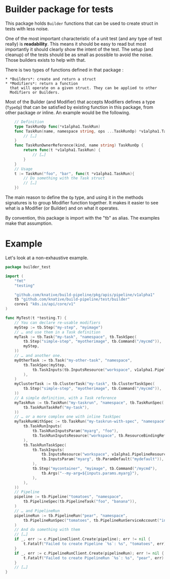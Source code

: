 # Builder package for tests

This package holds `Builder` functions that can be used to create
struct in tests with less noise.

One of the most important characteristic of a unit test (and any type
of test really) is **readability**. This means it should be easy to read
but most importantly it should clearly show the intent of the
test. The setup (and cleanup) of the tests should be as small as
possible to avoid the noise. Those builders exists to help with that.

There is two types of functions defined in that package :

	* *Builders*: create and return a struct
	* *Modifiers*: return a function
	  that will operate on a given struct. They can be applied to other
	  Modifiers or Builders.

Most of the Builder (and Modifier) that accepts Modifiers defines a
type (`TypeOp`) that can be satisfied by existing function in this
package, from other package *or* inline. An example would be the
following.

```go
	// Definition
	type TaskRunOp func(*v1alpha1.TaskRun)
	func TaskRun(name, namespace string, ops ...TaskRunOp) *v1alpha1.TaskRun {
		// […]
	}
	func TaskRunOwnerReference(kind, name string) TaskRunOp {
		return func(t *v1alpha1.TaskRun) {
			// […]
		}
	}
	// Usage
	t := TaskRun("foo", "bar", func(t *v1alpha1.TaskRun){
		// Do something with the Task struct
		// […]
	})
```

The main reason to define the `Op` type, and using it in the methods
signatures is to group Modifier function together. It makes it easier
to see what is a Modifier (or Builder) and on what it operates.

By convention, this package is import with the "tb" as alias. The
examples make that assumption.

# Example

Let's look at a non-exhaustive example.

```go
package builder_test

import (
	"fmt"
	"testing"

	"github.com/knative/build-pipeline/pkg/apis/pipeline/v1alpha1"
	tb "github.com/knative/build-pipeline/test/builder"
	corev1 "k8s.io/api/core/v1"
)

func MyTest(t *testing.T) {
	// You can declare re-usable modifiers
	myStep := tb.Step("my-step", "myimage")
	// … and use them in a Task definition
	myTask := tb.Task("my-task", "namespace", tb.TaskSpec(
		tb.Step("simple-step", "myotherimage", tb.Command("/mycmd")),
		myStep,
	))
	// … and another one.
	myOtherTask := tb.Task("my-other-task", "namespace",
		tb.TaskSpec(myStep,
			tb.TaskInputs(tb.InputsResource("workspace", v1alpha1.PipelineResourceTypeGit)),
		),
	)
    myClusterTask := tb.ClusterTask("my-task", tb.ClusterTaskSpec(
		tb.Step("simple-step", "myotherimage", tb.Command("/mycmd")),
	))
	// A simple definition, with a Task reference
	myTaskRun := tb.TaskRun("my-taskrun", "namespace", tb.TaskRunSpec(
		tb.TaskRunTaskRef("my-task"),
	))
	// … or a more complex one with inline TaskSpec
	myTaskRunWithSpec := tb.TaskRun("my-taskrun-with-spec", "namespace", tb.TaskRunSpec(
		tb.TaskRunInputs(
			tb.TaskRunInputsParam("myarg", "foo"),
			tb.TaskRunInputsResource("workspace", tb.ResourceBindingRef("git-resource", "a1")),
		),
		tb.TaskRunTaskSpec(
			tb.TaskInputs(
				tb.InputsResource("workspace", v1alpha1.PipelineResourceTypeGit),
				tb.InputsParam("myarg", tb.ParamDefault("mydefault")),
			),
			tb.Step("mycontainer", "myimage", tb.Command("/mycmd"),
				tb.Args("--my-arg=${inputs.params.myarg}"),
			),
		),
	))
	// Pipeline
	pipeline := tb.Pipeline("tomatoes", "namespace",
		tb.PipelineSpec(tb.PipelineTask("foo", "banana")),
	)
	// … and PipelineRun
	pipelineRun := tb.PipelineRun("pear", "namespace",
		tb.PipelineRunSpec("tomatoes", tb.PipelineRunServiceAccount("inexistent")),
	)
	// And do something with them
	// […]
	if _, err := c.PipelineClient.Create(pipeline); err != nil {
		t.Fatalf("Failed to create Pipeline `%s`: %s", "tomatoes", err)
	}
	if _, err := c.PipelineRunClient.Create(pipelineRun); err != nil {
		t.Fatalf("Failed to create PipelineRun `%s`: %s", "pear", err)
	}
	// […]
}
```
